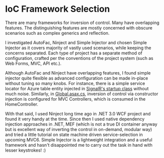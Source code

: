 # IoC Framework Selection

There are many frameworks for inversion of control. Many have overlapping features. The distinguishing features are mostly concerned with obscure scenarios such as complex generics and reflection.

I investigated AutoFac, Ninject and Simple Injector and chosen Simple Injector as it covers majority of vastly used scenarios, while keeping the concerns separated. Each type of project has a separate method of configuration, crafted per the conventions of the project system (such as Web Forms, MVC, API etc.). 

Although AutoFac and Ninject have overlapping features, I found simple injector quite flexible as advanced configuration can be made in-place without tuning so many knobs. For instance, there is a simple service locator for Azure table entity injected in [SignalR's startup class](https://github.com/am11/chat-app/blob/master/src/jutteleminen-sovellus/Hubs/StartUp.cs) without much noise. Similarly, in [Global.asax.cs](https://github.com/am11/chat-app/blob/master/src/jutteleminen-sovellus/Global.asax.cs), inversion of control via constructor injection is configured for MVC Controllers, which is consumed in the HomeController. 

With that said, I used Ninject long time ago in .NET 3.0 WCF project and found it very handy at the time. Since then I used native dependency injection approaches in .NET, MEF (which is not a true DI container anyway but is excellent way of inverting the control in on-demand, modular way) and tried a little tutorial on state machine driven service-selection in upcoming MVC6. Simple Injector is a lightweight integration and a useful framework and hasn't disappointed me to carry out the task in hand with lesser keystrokes! :)
